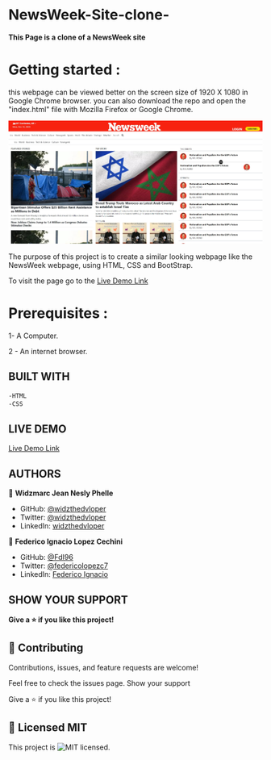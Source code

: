 # NewsWeek-Site-clone-

**This Page is a clone of a NewsWeek site**

# Getting started :

this webpage can be viewed better on the screen size of 1920 X 1080 in Google Chrome browser.
you can also download the repo and open the "index.html" file with Mozilla Firefox or Google Chrome.

![screenshot](images/Newsweek.png)

The purpose of this project is to create a similar looking webpage like the NewsWeek webpage, using HTML, CSS and BootStrap.

To visit the page go to the [Live Demo Link](https://fdi96.github.io/Bootstrap-Project/)

# Prerequisites :

1- A Computer.

2 - An internet browser.

## BUILT WITH

    -HTML
    -CSS

## LIVE DEMO

[Live Demo Link](https://fdi96.github.io/Bootstrap-Project/)

## AUTHORS

👤 **Widzmarc Jean Nesly Phelle**

- GitHub: [@widzthedvloper](https://github.com/widzthedvloper)
- Twitter: [@widzthedvloper](https://twitter.com/widzthedvloper)
- LinkedIn: [widzthedvloper](https://www.linkedin.com/in/widzmarc-jean-nesly-phelle-252a26129/)

👤 **Federico Ignacio Lopez Cechini**

- GitHub: [@FdI96](https://github.com/FdI96)
- Twitter: [@federicolopezc7 ](https://twitter.com/federicolopezc7)
- LinkedIn: [Federico Ignacio](https://www.linkedin.com/in/federico-ignacio-3285411a4/)

## SHOW YOUR SUPPORT

**Give a ⭐️ if you like this project!**

## 🤝 Contributing

Contributions, issues, and feature requests are welcome!

Feel free to check the issues page. Show your support

Give a ⭐️ if you like this project!

## 📝 Licensed MIT

This project is ![MIT](https://github.com/FdI96/Bootstrap-Project/blob/Development/LICENSE) licensed.
